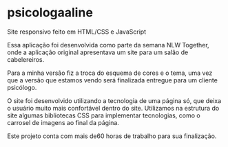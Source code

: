 # psicologaaline
Site responsivo feito em HTML/CSS e JavaScript

Essa aplicação foi desenvolvida como parte da semana NLW Together,
onde a aplicação original apresentava um site para um salão de cabelereiros.

Para a minha versão fiz a troca do esquema de cores e o tema, uma vez que a versão que estamos vendo
será finalizada entregue para um cliente psicólogo.

O site foi desenvolvido utilizando a tecnologia de uma página só, que deixa o usuário muito mais
confortável dentro do site.
Utilizamos na estrutura do site algumas bibliotecas CSS para implementar tecnologias,
como o carrosel de imagens ao final da página.

Este projeto conta com mais de60 horas de trabalho para sua finalização.
